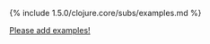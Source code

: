 {% include 1.5.0/clojure.core/subs/examples.md %}

[Please add examples!](https://github.com/arrdem/grimoire/edit/master/_includes/1.6.0/clojure.core/subs/examples.md)
